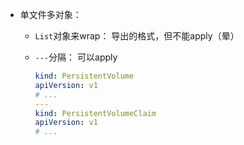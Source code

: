 

* 单文件多对象：

  * `List`对象来wrap： 导出的格式，但不能apply（晕）

  * `---`分隔： 可以apply

    ```yaml
    kind: PersistentVolume
    apiVersion: v1
    # ...
    ---
    kind: PersistentVolumeClaim
    apiVersion: v1
    # ...
    ```

    

